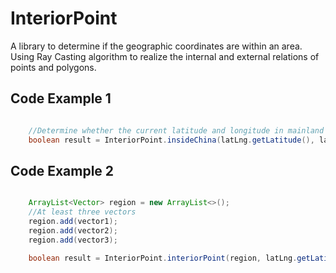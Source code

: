 # InteriorPoint

A library to determine if the geographic coordinates are within an area.
Using Ray Casting algorithm to realize the internal and external relations of points and polygons.

## Code Example 1

```java

    //Determine whether the current latitude and longitude in mainland China
    boolean result = InteriorPoint.insideChina(latLng.getLatitude(), latLng.getLongitude());

```

## Code Example 2
```java

    ArrayList<Vector> region = new ArrayList<>();
    //At least three vectors
    region.add(vector1);
    region.add(vector2);
    region.add(vector3);

    boolean result = InteriorPoint.interiorPoint(region, latLng.getLatitude(), latLng.getLongitude());

```